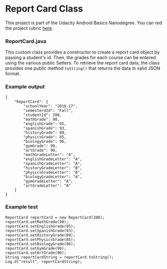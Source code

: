 # Report Card Class

This project is part of the Udacity Android Basics Nanodegree. You can red the project rubric [here](https://review.udacity.com/#!/rubrics/160/view).

### ReportCard.java

This custom class provides a constructor to create a report card object by passing a student's id. Then, the grades for each course can be entered using the various public Setters. To retrieve the report card data, the class provides one public method `toString()` that returns the data in valid JSON format.

### Example output

```
{
	"ReportCard": {
		"schoolYear": "2016-17",
		"semesterdId": "Fall",
		"studentId": 200,
		"mathGrade": 90,
		"englishGrade": 95,
		"spanishGrade": 93,
		"historyGrade": 89,
		"physicsGrade": 85,
		"biologyGrade": 96,
		"gymGrade": 99,
		"artGrade": 90,
		"mathGradeLetter": "A",
		"englishGradeLetter": "A",
		"spanishGradeLetter": "A",
		"historyGradeLetter": "B",
		"physicsGradeLetter": "B",
		"biologyGradeLetter": "A",
		"gymGradeLetter": "A",
		"artGradeLetter": "A"
	}
}
```

### Example test

```
ReportCard reportCard = new ReportCard(200);
reportCard.setMathGrade(90);
reportCard.setEnglishGrade(95);
reportCard.setSpanishGrade(93);
reportCard.setHistoryGrade(89);
reportCard.setPhysicsGrade(85);
reportCard.setBiologyGrade(96);
reportCard.setGymGrade(99);
reportCard.setArtGrade(90);
String reportCardString = reportCard.toString();
Log.d("result", reportCardString);
```

